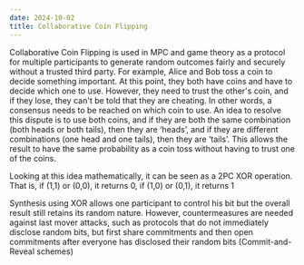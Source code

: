 ```yaml
---
date: 2024-10-02
title: Collaborative Coin Flipping
---
```

Collaborative Coin Flipping is used in MPC and game theory as a protocol for multiple participants to generate random outcomes fairly and securely without a trusted third party.
For example, Alice and Bob toss a coin to decide something important.
At this point, they both have coins and have to decide which one to use.
However, they need to trust the other's coin, and if they lose, they can't be told that they are cheating.
In other words, a consensus needs to be reached on which coin to use.
An idea to resolve this dispute is to use both coins, and if they are both the same combination (both heads or both tails), then they are ‘heads’, and if they are different combinations (one head and one tails), then they are ‘tails’.
This allows the result to have the same probability as a coin toss without having to trust one of the coins.

Looking at this idea mathematically, it can be seen as a 2PC XOR operation.
That is, if (1,1) or (0,0), it returns 0, if (1,0) or (0,1), it returns 1

Synthesis using XOR allows one participant to control his bit but the overall result still retains its random nature.
However, countermeasures are needed against last mover attacks, such as protocols that do not immediately disclose random bits, but first share commitments and then open commitments after everyone has disclosed their random bits (Commit-and-Reveal schemes)
